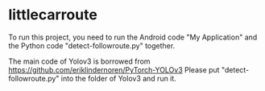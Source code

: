 # littlecarroute
To run this project, you need to run the Android code "My Application" and the Python code "detect-followroute.py" together.

The main code of Yolov3 is borrowed from https://github.com/eriklindernoren/PyTorch-YOLOv3
Please put "detect-followroute.py" into the folder of Yolov3 and run it.
